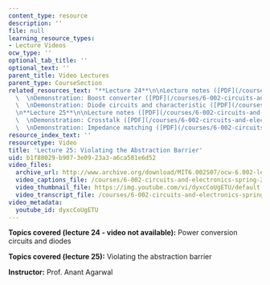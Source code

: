 ```yaml
---
content_type: resource
description: ''
file: null
learning_resource_types:
- Lecture Videos
ocw_type: ''
optional_tab_title: ''
optional_text: ''
parent_title: Video Lectures
parent_type: CourseSection
related_resources_text: "**Lecture 24**\n\nLecture notes ([PDF](/courses/6-002-circuits-and-electronics-spring-2007/resources/6002_l24))\
  \  \nDemonstration: Boost converter ([PDF](/courses/6-002-circuits-and-electronics-spring-2007/resources/demo_28))\
  \  \nDemonstration: Diode circuits and characteristic ([PDF](/courses/6-002-circuits-and-electronics-spring-2007/resources/demo_25))\n\
  \n**Lecture 25**\n\nLecture notes ([PDF](/courses/6-002-circuits-and-electronics-spring-2007/resources/6002_l25))\
  \  \nDemonstration: Crosstalk ([PDF](/courses/6-002-circuits-and-electronics-spring-2007/resources/demo_19))\
  \  \nDemonstration: Impedance matching ([PDF](/courses/6-002-circuits-and-electronics-spring-2007/resources/demo_19b))"
resource_index_text: ''
resourcetype: Video
title: 'Lecture 25: Violating the Abstraction Barrier'
uid: b1f88029-b907-3e09-23a3-a6ca581e6d52
video_files:
  archive_url: http://www.archive.org/download/MIT6.002S07/ocw-6.002-lec-mit-10250-09dec2003-220k.mp4
  video_captions_file: /courses/6-002-circuits-and-electronics-spring-2007/aae1fdb408e357d4bfe3e63dff69171a_dyxcCoUgETU.vtt
  video_thumbnail_file: https://img.youtube.com/vi/dyxcCoUgETU/default.jpg
  video_transcript_file: /courses/6-002-circuits-and-electronics-spring-2007/3d03e2ab93e4c46dd5f15ef41c98b873_dyxcCoUgETU.pdf
video_metadata:
  youtube_id: dyxcCoUgETU
---
```


**Topics covered (lecture 24 - video not available):** Power conversion circuits and diodes

**Topics covered (lecture 25):** Violating the abstraction barrier

**Instructor:** Prof. Anant Agarwal